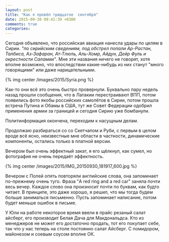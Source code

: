```yaml
---
layout: post
title: "Как я провёл тридцатое  сентября"
date: 2015-09-30 09:41:39 +0300
comments: true
categories: 
---
```

Сегодня объявлено, что российская авиация нанесла удары по целям в Сирии. *"по сирийским сведениям, под обстрел попали Ар-Растан, Талбиса, Аз-Зафаран, Ат-Тлюль, Аль-Хомр, Айдун, Дейр Фуль и окрестности Саламии"*. Мне эти названия ничего не говорят, хотя вполне возможно, что впоследствии какие-нибудь из них станут "много говорящими" или даже нарицательными.

{% img center /images/2015/Syria.png %}

Как-то они всё это очень быстро провернули. Буквально пару недель назад прошли сообщения, что в Латакии перестраивают ВПП, потом появились фото якобы российских самолётов в Сирии, потом прошла встреча Путина и Обамы в США, тут же Совет Федерации одобрил применения армии за границей и сегодня Сирию уже бомбанули.

Политинформация окончена, переходим к насущным делам.

Продолжаю разбираться со со Скетчапом и Руби, с первым в целом вроде всё ясно, неизвестные мне области в частности, динамические компоненты, остались только в платной версии. 

Вечером был очень эффектный закат, я его щёлкнул, как сумел, но фотография не очень передаёт эффектность.

{% img center /images/2015/IMG_20150930_181917_600.jpg %}

Вечером с Полей опять повторяли английские слова, она запоминает по-прежнему очень туго. Фраза "A red ring and a red car" заняла почти весь вечер. Каждое слово она произносит почти по буквам, как будто читает. В принципе, это даже хорошо, я решил, что мы тогда будем больше заниматься письменно. Пусть запоминает написание, потом будет меньше ошибок в письме.

У Юли на работе некоторое время ввели в прайс резаный салат айсберг, его производит Белая Дача для Макдональдса. Кто из менеджеров не может его достаточно продать, тот его покупает себе, так что у нас теперь на столе постоянно салат Айсберг. С помидором, майонезом и соевым соусом вполне ОК.

